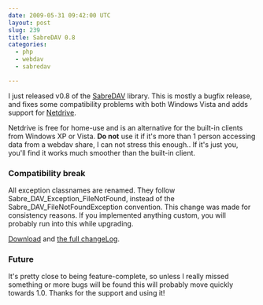 ```yaml
---
date: 2009-05-31 09:42:00 UTC
layout: post
slug: 239
title: SabreDAV 0.8
categories:
  - php
  - webdav
  - sabredav

---
```

<p>I just released v0.8 of the <a href="http://code.google.com/p/sabredav/">SabreDAV</a> library. This is mostly a bugfix release, and fixes some compatibility problems with both Windows Vista and adds support for <a href="http://www.netdrive.net/purchase.html">Netdrive</a>.</p>

<p>Netdrive is free for home-use and is an alternative for the built-in clients from Windows XP or Vista. <b>Do not</b> use it if it's more than 1 person accessing data from a webdav share, I can not stress this enough.. If it's just you, you'll find it works much smoother than the built-in client.</p>

<h3>Compatibility break</h3>

<p>All exception classnames are renamed. They follow Sabre_DAV_Exception_FileNotFound, instead of the Sabre_DAV_FileNotFoundException convention. This change was made for consistency reasons. If you implemented anything custom, you will probably run into this while upgrading.</p>

<p><a href="http://code.google.com/p/sabredav/downloads/list">Download</a> and <a href="http://code.google.com/p/sabredav/source/browse/trunk/ChangeLog">the full changeLog</a>.</p>

<h3>Future</h3>

<p>It's pretty close to being feature-complete, so unless I really missed something or more bugs will be found this will probably move quickly towards 1.0. Thanks for the support and using it!</p>